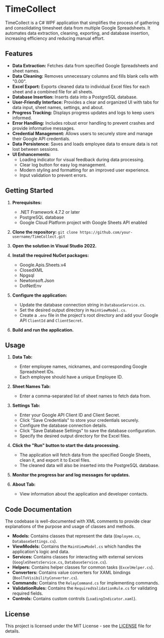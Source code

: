 # TimeCollect

TimeCollect is a C# WPF application that simplifies the process of gathering and consolidating timesheet data from multiple Google Spreadsheets. It automates data extraction, cleaning, exporting, and database insertion, increasing efficiency and reducing manual effort.

## Features

* **Data Extraction:** Fetches data from specified Google Spreadsheets and sheet names.
* **Data Cleaning:** Removes unnecessary columns and fills blank cells with "0.00".
* **Excel Export:** Exports cleaned data to individual Excel files for each sheet and a combined file for all sheets.
* **Database Insertion:** Inserts data into a PostgreSQL database.
* **User-Friendly Interface:** Provides a clear and organized UI with tabs for data input, sheet names, settings, and about.
* **Progress Tracking:** Displays progress updates and logs to keep users informed.
* **Error Handling:** Includes robust error handling to prevent crashes and provide informative messages.
* **Credential Management:** Allows users to securely store and manage their Google API credentials.
* **Data Persistence:** Saves and loads employee data to ensure data is not lost between sessions.
* **UI Enhancements:**
  * Loading indicator for visual feedback during data processing.
  * Clear log button for easy log management.
  * Modern styling and formatting for an improved user experience.
  * Input validation to prevent errors.

## Getting Started

1.  **Prerequisites:**
    *   .NET Framework 4.7.2 or later
    *   PostgreSQL database
    *   Google Cloud Platform project with Google Sheets API enabled

2.  **Clone the repository:** `git clone https://github.com/your-username/TimeCollect.git`

3.  **Open the solution in Visual Studio 2022.**

4.  **Install the required NuGet packages:**
    *   Google.Apis.Sheets.v4
    *   ClosedXML
    *   Npgsql
    *   Newtonsoft.Json
    *   DotNetEnv

5.  **Configure the application:**
    *   Update the database connection string in `DatabaseService.cs`.
    *   Set the desired output directory in `MainViewModel.cs`.
    *   Create a `.env` file in the project's root directory and add your Google API `ClientId` and `ClientSecret`.

6.  **Build and run the application.**

## Usage

1.  **Data Tab:**
    *   Enter employee names, nicknames, and corresponding Google Spreadsheet IDs.
    *   Each employee should have a unique Employee ID.

2.  **Sheet Names Tab:**
    *   Enter a comma-separated list of sheet names to fetch data from.

3.  **Settings Tab:**
    *   Enter your Google API Client ID and Client Secret.
    *   Click "Save Credentials" to store your credentials securely.
    *   Configure the database connection details.
    *   Click "Save Database Settings" to save the database configuration.
    *   Specify the desired output directory for the Excel files.

4.  **Click the "Run" button to start the data processing.**
    *   The application will fetch data from the specified Google Sheets, clean it, and export it to Excel files.
    *   The cleaned data will also be inserted into the PostgreSQL database.

5.  **Monitor the progress bar and log messages for updates.**

6.  **About Tab:**
    *   View information about the application and developer contacts.

## Code Documentation

The codebase is well-documented with XML comments to provide clear explanations of the purpose and usage of classes and methods.

*   **Models:** Contains classes that represent the data (`Employee.cs`, `DatabaseSettings.cs`).
*   **ViewModels:** Contains the `MainViewModel.cs` which handles the application's logic and data.
*   **Services:** Contains classes for interacting with external services (`GoogleSheetsService.cs`, `DatabaseService.cs`).
*   **Helpers:** Contains helper classes for common tasks (`ExcelHelper.cs`).
*   **Converters:** Contains value converters for XAML bindings (`BoolToVisibilityConverter.cs`).
*   **Commands:** Contains the `RelayCommand.cs` for implementing commands.
*   **ValidationRules:** Contains the `RequiredValidationRule.cs` for validating required fields.
*   **Controls:** Contains custom controls (`LoadingIndicator.xaml`).


## License

This project is licensed under the MIT License - see the [LICENSE](LICENSE) file for details.
